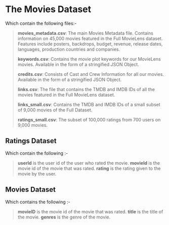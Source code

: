 # The Movies Dataset

Which contain the following files:-

> **movies_metadata.csv**: The main Movies Metadata file.
> Contains information on 45,000 movies featured in
> the Full MovieLens dataset. Features include posters,
> backdrops, budget, revenue, release dates,
> languages, production countries and companies.
>
> **keywords.csv**: Contains the movie plot keywords for our
>MovieLens movies. Available in the form of
>a stringified JSON Object.
>
> **credits.csv**: Consists of Cast and Crew Information
> for all our movies. Available in the form of
> a stringified JSON Object.
>
> **links.csv**: The file that contains the TMDB and IMDB IDs
> of all the movies featured in the Full MovieLens dataset.
>
> **links_small.csv**: Contains the TMDB and IMDB IDs of
> a small subset of 9,000 movies of the Full Dataset.
>
> **ratings_small.csv**: The subset of 100,000 ratings from 700 users on 9,000 movies.

## Ratings Dataset

Which contain the following :-
> **userId** is the user id of the user who rated the movie.
> **movieId** is the movie id of the movie that was rated.
> **rating** is the rating given to the movie by the user.

## Movies Dataset

Which contains the following :-
> **movieID** is the movie id of the movie that was rated.
> **title** is the title of the movie.
> **genres** is the genre of the movie.
